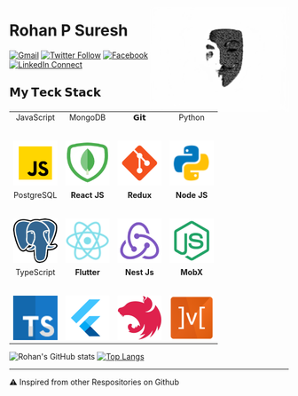 <a target="_blank" href="https://github.com/rohanps630/"><img width="250" align="right" type="image/png" src="assets/001.png"></a>
# Rohan P Suresh

[![Gmail](https://img.shields.io/badge/gmail-%23B23121.svg?&style=for-the-badge&logo=gmail&logoColor=white)](mailto:rohanpsuresh@gmail.com)
[![Twitter Follow](https://img.shields.io/badge/twitter-%231DA1F2.svg?&style=for-the-badge&logo=twitter&logoColor=white)](https://twitter.com/ROHANPSURESH)
[![Facebook](https://img.shields.io/badge/Facebook-1877F2?style=for-the-badge&logo=facebook&logoColor=white)](https://www.facebook.com/rohanps630/)
[![LinkedIn Connect](https://img.shields.io/badge/linkedin-%230077B5.svg?&style=for-the-badge&logo=linkedin&logoColor=white)](https://www.linkedin.com/in/rohan-p-suresh-989300116/)
<!--[![LinkedIn Connect](https://img.shields.io/badge/WEBSITE-red)](https://amalreji-portfolio.netlify.app/)-->
<!--[![Typing SVG](https://readme-typing-svg.herokuapp.com?color=%2336BCF7&center=false&vCenter=true&width=600&lines=Hi+there+👋,+I+am+Amal+M+REJI;+Welcome+to+My+Profile!;Over+1.5+years+of+programming+experience;Always+learning+new+things+;Android++enthusiast+;MERN+Stack+Developer;Learning+Devops;Linux+Enthusiast)](https://git.io/typing-svg)-->
<!-- Working as MERN Stack Dev  at [JitTec Technology Services](http://www.jittec.com). Experimenting on Programming and Linux. Android Enthusiast,Web Dev Self-learning mor. -->

## 𝗠𝘆 𝗧𝗲𝗰𝗸 𝗦𝘁𝗮𝗰𝗸

<table>
  <tbody>
    <tr valign="top">
      <td width="25%" align="center">
        <span>JavaScript</span><br><br><br>
        <img height="80px" width="80px" src="assets/JavaScript.png">
      </td>
      <td width="25%" align="center">
        <span>MongoDB</span><br><br><br>
        <img height="80px" width="80px" src="assets/MongoDB.png">
      </td>
      <td width="25%" align="center">
        <span>𝗚𝗶𝘁</span><br><br><br>
        <img height="80px" width="80px" src="assets/Git.png">
      </td>
       <td width="25%" align="center">
        <span>Python</span><br><br><br>
        <img height="80px" width="80px" src="assets/Python.png">
      </td>        
    </tr>
    <tr valign="top">    
      <td width="25%" align="center">
        <span>PostgreSQL</span><br><br><br>
        <img height="80px" width="80px" src="assets/PostgreSQL.png">
      </td>
      <td width="25%" align="center">
      <span><b>React JS</span><br><br><br>
      <img height="80px" width="80px" src="assets/ReactJS.png"></td>
      <td width="25%" align="center">
      <span><b>Redux</span><br><br><br>
      <img height="80px" width="80px" src="assets/Redux.png"></td>
      <td width="25%" align="center">
      <span><b>Node JS</span><br><br><br>
      <img height="80px" width="80px" src="assets/NodeJS.png"></td>  
    </tr>   
      <tr valign="top">    
      <td width="25%" align="center">
        <span>TypeScript</span><br><br><br>
        <img height="80px" width="80px" src="assets/TypeScript.png">
      </td>
      <td width="25%" align="center">
      <span><b>Flutter</span><br><br><br>
      <img height="80px" width="80px" src="assets/Flutter.png"></td>
      <td width="25%" align="center">
      <span><b>Nest Js</span><br><br><br>
      <img height="80px" width="80px" src="assets/NestJS.png"></td>
      <td width="25%" align="center">
      <span><b>MobX</span><br><br><br>
      <img height="80px" width="80px" src="assets/MobX.png"></td>  
    </tr>   
  </tbody>
</table>

<!-- ![rohanps630's github stats](https://github-readme-stats.vercel.app/api?username=rohanps630&hide=["issues"]&show_icons=true&theme=dark)
[![rohanps630 GitHub Language Stats](https://github-readme-stats.vercel.app/api/top-langs/?username=rohanps630&langs_count=5&theme=tokyonight)]() -->
<!--[![Dev.to](https://github-readme-stats.vercel.app/api/pin/?username=rohanps630&repo=dev.to)](https://github.com/thepracticaldev/dev.to)-->
![Rohan's GitHub stats](https://github-readme-stats.vercel.app/api?username=rohanps630&show_icons=true&bg_color=00000000)
[![Top Langs](https://github-readme-stats.vercel.app/api/top-langs/?username=rohanps630&layout=compact)](https://github.com/anuraghazra/github-readme-stats)


---

⚠️ Inspired from other Respositories on Github
